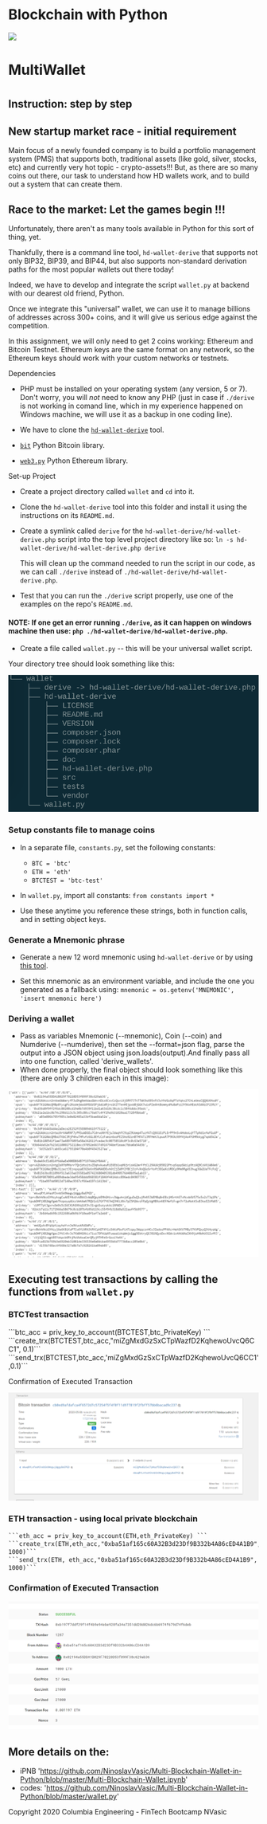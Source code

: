 <h1>Blockchain with Python </h1>

![](https://github.com/NinoslavVasic/Multi-Blockchain-Wallet-in-Python/blob/master/screenshots/newtons-coin-cradle.jpg)

<h1> MultiWallet<h1>



<h2>Instruction: step by step</h2>

## New startup market race - initial requirement 

<p> Main focus of a newly founded company is to build a portfolio management system (PMS) that supports both, traditional assets
(like gold, silver, stocks, etc) and currently very hot topic - crypto-assets!!! But, as there are so many coins out there, our task to understand how HD wallets work, and to build out a system that can create them.

## Race to the market: Let the games begin !!!

Unfortunately, there aren't as many tools available in Python for this sort of thing, yet.

Thankfully, there is a command line tool, `hd-wallet-derive` that supports not only BIP32, BIP39, and BIP44, but
also supports non-standard derivation paths for the most popular wallets out there today! 

Indeed, we have to develop and integrate the script `wallet.py` at backend with our dearest old friend, Python.

Once we integrate this "universal" wallet, we can use it to manage billions of addresses across 300+ coins, and it will give
us serious edge against the competition.

In this assignment, we will only need to get 2 coins working: Ethereum and Bitcoin Testnet.
Ethereum keys are the same format on any network, so the Ethereum keys should work with your custom networks or testnets. </p>


<p> Dependencies <p>
   
- PHP must be installed on your operating system (any version, 5 or 7). Don't worry, you will *not* need to know any PHP
  (just in case if `./derive` is not working in comand line, which in my experience happened on Windows machine, we will use it as a    backup in one coding line).

- We have to clone the [`hd-wallet-derive`](https://github.com/dan-da/hd-wallet-derive) tool.

- [`bit`](https://ofek.github.io/bit/) Python Bitcoin library.

- [`web3.py`](https://github.com/ethereum/web3.py) Python Ethereum library.



<p> Set-up Project <p>
  
- Create a project directory called `wallet` and `cd` into it.

- Clone the `hd-wallet-derive` tool into this folder and install it using the instructions on its `README.md`.

- Create a symlink called `derive` for the `hd-wallet-derive/hd-wallet-derive.php` script into the top level project
  directory like so: `ln -s hd-wallet-derive/hd-wallet-derive.php derive`
 
  This will clean up the command needed to run the script in our code, as we can call `./derive`
  instead of `./hd-wallet-derive/hd-wallet-derive.php`.

- Test that you can run the `./derive` script properly, use one of the examples on the repo's `README.md`.

#### NOTE: If one get an error running `./derive`, as it can happen on windows machine then use: `php ./hd-wallet-derive/hd-wallet-derive.php`.

- Create a file called `wallet.py` -- this will be your universal wallet script.

Your directory tree should look something like this:

![](https://github.com/NinoslavVasic/Multi-Blockchain-Wallet-in-Python/blob/master/screenshots/tree.png)

### Setup constants file to manage coins

- In a separate file, `constants.py`, set the following constants:
  - `BTC = 'btc'`
  - `ETH = 'eth'`
  - `BTCTEST = 'btc-test'`

- In `wallet.py`, import all constants: `from constants import *`

- Use these anytime you reference these strings, both in function calls, and in setting object keys.

### Generate a Mnemonic phrase

- Generate a new 12 word mnemonic using `hd-wallet-derive` or by using [this tool](https://iancoleman.io/bip39/).

- Set this mnemonic as an environment variable, and include the one you generated as a fallback using:
  `mnemonic = os.getenv('MNEMONIC', 'insert mnemonic here')`

### Deriving a wallet

- Pass as variables Mnemonic (--mnemonic), Coin (--coin) and Numderive (--numderive), then set the --format=json flag,  parse the output   into a JSON object using json.loads(output).And finally pass all into one function, called 'derive_wallets'.
- When done properly, the final object should look something like this (there are only 3 children each in this image):

![](https://github.com/NinoslavVasic/Multi-Blockchain-Wallet-in-Python/blob/master/screenshots/wallet_object.PNG)


## Executing test transactions by calling the functions from `wallet.py` 

   


### BTCTest transaction 

   <p> ```btc_acc = priv_key_to_account(BTCTEST,btc_PrivateKey) ```
       ```create_trx(BTCTEST,btc_acc,"miZgMxdGzSxCTpWazfD2KqhewoUvcQ6CC1", 0.1)``` 
       ```send_trx(BTCTEST,btc_acc,'miZgMxdGzSxCTpWazfD2KqhewoUvcQ6CC1',0.1)```</p>
  
 <p> Confirmation of Executed Transaction </p>

![](https://github.com/NinoslavVasic/Multi-Blockchain-Wallet-in-Python/blob/master/screenshots/btc-confirmation%20-trx.PNG)

### ETH transaction - using local private blockchain

    ```eth_acc = priv_key_to_account(ETH,eth_PrivateKey) ```
    ```create_trx(ETH,eth_acc,"0xba51af165c60A32B3d23Df9B332b4A86cED4A1B9", 1000)``` 
    ```send_trx(ETH, eth_acc,"0xba51af165c60A32B3d23Df9B332b4A86cED4A1B9", 1000)```
     
### Confirmation of Executed Transaction 

![](https://github.com/NinoslavVasic/Multi-Blockchain-Wallet-in-Python/blob/master/screenshots/eth_-trx-conf.PNG)

   


## More details on the:
   - iPNB 'https://github.com/NinoslavVasic/Multi-Blockchain-Wallet-in-Python/blob/master/Multi-Blockchain-Wallet.ipynb'
   - codes:  'https://github.com/NinoslavVasic/Multi-Blockchain-Wallet-in-Python/blob/master/wallet.py'




<footer>
    
Copyright 2020 Columbia Engineering - FinTech Bootcamp NVasic
    
    
</footer>




